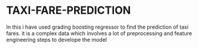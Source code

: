 # TAXI-FARE-PREDICTION
In this i have used grading boosting regressor to  find the prediction of taxi fares. it is a complex data which involves a lot of preprocessing and feature engineering steps to develope the model
